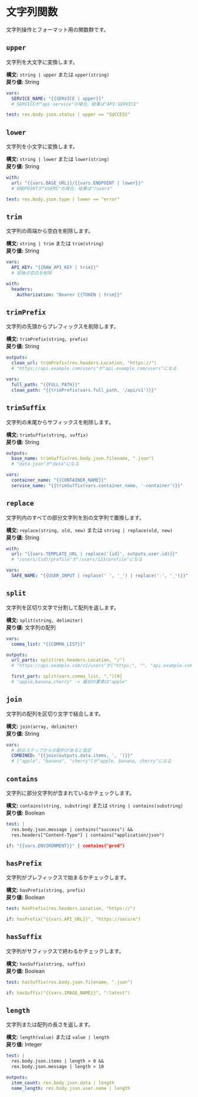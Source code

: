 # 文字列関数

文字列操作とフォーマット用の関数群です。

## `upper`

文字列を大文字に変換します。

**構文:** `string | upper` または `upper(string)`  
**戻り値:** String

```yaml
vars:
  SERVICE_NAME: "{{SERVICE | upper}}"
  # SERVICEが"api-service"の場合、結果は"API-SERVICE"

test: res.body.json.status | upper == "SUCCESS"
```

## `lower`

文字列を小文字に変換します。

**構文:** `string | lower` または `lower(string)`  
**戻り値:** String

```yaml
with:
  url: "{{vars.BASE_URL}}/{{vars.ENDPOINT | lower}}"
  # ENDPOINTが"USERS"の場合、結果は"/users"

test: res.body.json.type | lower == "error"
```

## `trim`

文字列の両端から空白を削除します。

**構文:** `string | trim` または `trim(string)`  
**戻り値:** String

```yaml
vars:
  API_KEY: "{{RAW_API_KEY | trim}}"
  # 前後の空白を削除

with:
  headers:
    Authorization: "Bearer {{TOKEN | trim}}"
```

## `trimPrefix`

文字列の先頭からプレフィックスを削除します。

**構文:** `trimPrefix(string, prefix)`  
**戻り値:** String

```yaml
outputs:
  clean_url: trimPrefix(res.headers.Location, "https://")
  # "https://api.example.com/users"が"api.example.com/users"になる

vars:
  full_path: "{{FULL_PATH}}"
  clean_path: "{{trimPrefix(vars.full_path, '/api/v1')}}"
```

## `trimSuffix`

文字列の末尾からサフィックスを削除します。

**構文:** `trimSuffix(string, suffix)`  
**戻り値:** String

```yaml
outputs:
  base_name: trimSuffix(res.body.json.filename, ".json")
  # "data.json"が"data"になる

vars:
  container_name: "{{CONTAINER_NAME}}"
  service_name: "{{trimSuffix(vars.container_name, '-container')}}"
```

## `replace`

文字列内のすべての部分文字列を別の文字列で置換します。

**構文:** `replace(string, old, new)` または `string | replace(old, new)`  
**戻り値:** String

```yaml
with:
  url: "{{vars.TEMPLATE_URL | replace('{id}', outputs.user.id)}}"
  # "/users/{id}/profile"が"/users/123/profile"になる

vars:
  SAFE_NAME: "{{USER_INPUT | replace(' ', '_') | replace('-', '_')}}"
```

## `split`

文字列を区切り文字で分割して配列を返します。

**構文:** `split(string, delimiter)`  
**戻り値:** 文字列の配列

```yaml
vars:
  comma_list: "{{COMMA_LIST}}"

outputs:
  url_parts: split(res.headers.Location, "/")
  # "https://api.example.com/v1/users"が["https:", "", "api.example.com", "v1", "users"]になる

  first_part: split(vars.comma_list, ",")[0]
  # "apple,banana,cherry" -> 最初の要素は"apple"
```

## `join`

文字列の配列を区切り文字で結合します。

**構文:** `join(array, delimiter)`  
**戻り値:** String

```yaml
vars:
  # 前のステップからの配列があると仮定
  COMBINED: "{{join(outputs.data.items, ', ')}}"
  # ["apple", "banana", "cherry"]が"apple, banana, cherry"になる
```

## `contains`

文字列に部分文字列が含まれているかチェックします。

**構文:** `contains(string, substring)` または `string | contains(substring)`  
**戻り値:** Boolean

```yaml
test: |
  res.body.json.message | contains("success") &&
  res.headers["Content-Type"] | contains("application/json")

if: "{{vars.ENVIRONMENT}}" | contains("prod")
```

## `hasPrefix`

文字列がプレフィックスで始まるかチェックします。

**構文:** `hasPrefix(string, prefix)`  
**戻り値:** Boolean

```yaml
test: hasPrefix(res.headers.Location, "https://")

if: hasPrefix("{{vars.API_URL}}", "https://secure")
```

## `hasSuffix`

文字列がサフィックスで終わるかチェックします。

**構文:** `hasSuffix(string, suffix)`  
**戻り値:** Boolean

```yaml
test: hasSuffix(res.body.json.filename, ".json")

if: hasSuffix("{{vars.IMAGE_NAME}}", ":latest")
```

## `length`

文字列または配列の長さを返します。

**構文:** `length(value)` または `value | length`  
**戻り値:** Integer

```yaml
test: |
  res.body.json.items | length > 0 &&
  res.body.json.message | length > 10

outputs:
  item_count: res.body.json.data | length
  name_length: res.body.json.user.name | length
```
